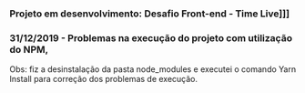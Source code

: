 ### Projeto em desenvolvimento: Desafio Front-end - Time Live]]]

### 31/12/2019 - Problemas na execução do projeto com utilização do NPM,

Obs: fiz a desinstalação da pasta node_modules e executei o comando Yarn Install para 
correção dos problemas de execução.